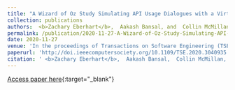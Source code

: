 ```yaml
---
title: "A Wizard of Oz Study Simulating API Usage Dialogues with a Virtual Assistant"
collection: publications
authors:  <b>Zachary Eberhart</b>,  Aakash Bansal, and  Collin McMillan
permalink: /publication/2020-11-27-A-Wizard-of-Oz-Study-Simulating-API-Usage-Dialogues-with-a-Virtual-Assistant
date: 2020-11-27
venue: 'In the proceedings of Transactions on Software Engineering (TSE).'
paperurl: 'http://doi.ieeecomputersociety.org/10.1109/TSE.2020.3040935'
citation: ' <b>Zachary Eberhart</b>,  Aakash Bansal,  Collin McMillan, &quot;A Wizard of Oz Study Simulating API Usage Dialogues with a Virtual Assistant.&quot; In the proceedings of Transactions on Software Engineering (TSE)., 2020.'
---
```

[Access paper here](http://doi.ieeecomputersociety.org/10.1109/TSE.2020.3040935){:target="_blank"}
